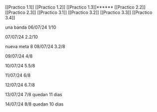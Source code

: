 
[[Practico 1.1]]
[[Practico 1.2]]
[[Practico 1.3]]******
[[Practico 2.2]]
[[Practico 2.3]]
[[Practico 3.1]]
[[Practico 3.2]]
[[Practico 3.3]]
[[Practico 3.4]]

una banda
06/07/24
1/10

07/07/24
2.2/10

nueva meta 8
08/07/24
3.2/8

09/07/24
4/8

10/07/24
5.5/8

11/07/24
6/8

12/07/24
6.7/8

13/07/24
7/8
quedan 11 dias

14/07/24
8/8
quedan 10 dias